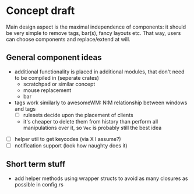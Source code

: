 # Concept draft
Main design aspect is the maximal independence of components: it should be
very simple to remove tags, bar(s), fancy layouts etc.
That way, users can choose components and replace/extend at will.

## General component ideas
* additional functionality is placed in additional modules, that don't need
  to be compiled in (seperate crates)
  * scratchpad or similar concept
  * mouse replacement
  * bar
* tags work similarly to awesomeWM: N:M relationship between windows and tags
  * [ ] rulesets decide upon the placement of clients
  * it's cheaper to delete them from history than perform all manipulations
    over it, so `Vec` is probably still the best idea
* [ ] helper util to get keycodes (via X I assume?)
* [ ] notification support (look how naughty does it)

## Short term stuff
* add helper methods using wrapper structs to avoid as many closures as
  possible in config.rs
